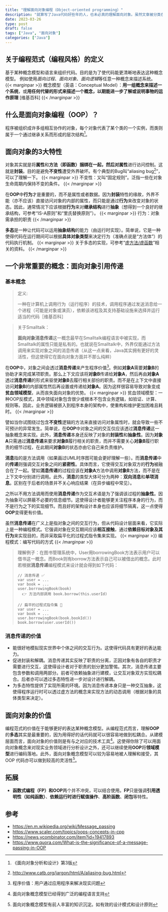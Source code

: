 ```yaml
---
title: "理解面向对象编程（Object-oriented programming）"
description: "就算写了Java代码好些年的人，也未必真的理解面向对象。虽然文章被分类在Java中，但这并非一篇只关于Java的文章。"
date: 2023-03-26
type: post
draft: false
tags: ["Java", "面向对象"]
categories: ["Java"]
---
```


## 关于编程范式（编程风格）的定义
基于某种概念模型和语言来组织代码。目的是为了使代码能更清晰地表达这种概念模型。
例如使用*面向过程*、*面向对象*、*面向逻辑*等任意一种概念来描述系统。
{{< marginpar >}}
概念模型（英语：Conceptual Model）：**用一组概念来描述一个系统**，或**用任何代替的形式来描述一个概念，以期能进一步了解或说明事物的运作原理** [维基百科]
{{< /marginpar >}}

## 什么是面向对象编程（OOP）？
程序被组织成许多组相互协作的对象，每个对象代表了某个类的一个实例，而类则属于一个通过继承关系而形成的层次结构[^1]。
[^1]: 《面向对象分析和设计》第3版

## 面向对象的3大特性
对象其实就是将**属性**和**方法（即函数）**捆绑在一起，然后对**属性**进行访问控制。这就是**封装**。目的是避免**不变性**遭受外界破坏。有个典型的Bug叫“aliasing bug[^2]”，可以了理解一下。
{{< marginpar >}}
不变性：又叫“固定规则”。泛指一些在对象生命周期内保持不变的条件。
{{< /marginpar >}}
[^2]: http://www.catb.org/jargon/html/A/aliasing-bug.html

在**OOP**中**行为**才是重要的，而不是属性或者数据。因为**封装**特性的缘故，外界不能（亦不应该）直接访问对象的内部的属性，而只能是通过**行为**来改变对象的状态。因此，通常情况下应该根据**行为**来对**继承结构**进行**抽象**（想得到一个良好的继承结构，可参考“IS-A原则”和“里氏替换原则”）。
{{< marginpar >}}
行为：对象需承担的职责
{{< /marginpar >}}

**多态**是一种让代码可以运用**抽象结构**的能力（由运行时实现）。简单说，它是一种使得代码在运行期间可以根据**具体对象类型**来决定行为（准确点说是“方法体”）的代码执行机制。
{{< marginpar >}}
关于多态的实现，可参考“[虚方法/虚函数](https://en.wikipedia.org/wiki/Virtual_function)”相关的资料。
{{< /marginpar >}}

## 一个非常重要的概念：面向对象引用传递

### 基本概念

> 定义:
> 
> 一种在计算机上调用行为（运行程序）的技术，调用程序通过发送消息给一个进程（可能是对象或演员），依赖该进程及其支持基础设施来选择并运行适当的代码［维基百科］

> 关于Smalltalk：
>
> **面向对象消息传递**这一概念最早在Smalltalk编程语言中被实现，而Smalltalk的属性只能是私有的。也就说在Smalltalk中，外界仅能通过方法调用来实现对象之间的消息传递（从这一点来看，Java其实拥有更好的灵活性，但这使得它在面向对象方面并不那么纯粹）

在**OOP**中，对象之间会透过**消息传递**来产生程序价值[^3]。例如**对象A**需要**对象B**的协助才来完成某项职责。那么上下文应该将**对象B**传递给**对象A**，然后再由**对象A**透过**消息传递**的形式来驱使**对象B**去履行相关部份的职责。而不是在上下文中直接访问**对象B**的内部属性然后再设置或传递给**对象A**。因为这样很容易导致对象变成**贫血领域模型**，从而丧失面向对象的优势。
{{< marginpar >}}
贫血领域模型：一种OOP反模式，其中领域对象包含很少或根本不包含业务逻辑，如验证、计算、规则等。因此，业务逻辑被嵌入到程序本身的架构中，使重构和维护更加困难且耗时。
{{< /marginpar >}}
[^3]: 程序价值：用户通过应用程序来解决现实问题

譬如当你试图绕过包含**不变性**逻辑的方法来直接访问对象属性时，就会导致一些不可预计的异常发生。简单说，在**OOP**中对象之间的交互仅应该透过**消息传递**这一抽象概念来实现。此外，**消息传递**本身还反映了对象的**封装性**和**抽象性**。因为**对象A**只需通过**消息传递**来要求**对象B**履行相关的职责，而并不需要关心**对象B**履行职责的细节过程，在此期间**对象B**的状态亦由它自己来负责维护。

**消息**指的是方法调用（如果画过UML时序图可能会更好理解一些）。而**消息传递**中的**传递**则强调交互对象之间的**紧密性**。具体而言，它使得交互对象双方的**行为**被融合在了一起。譬如**消息传递**的过程应该在**对象A**方法中调用**对象B**方法，而不是在上下文中分别进行调用。此外，**消息**的类型大体可分为两种：**双向消息**和**单项消息**。区别在于后者的场景并不关心响应结果（在异步编程中常见）。

之所以不用方法调用而使用**消息传递**作为交互术语是为了强调该过程的**抽象性**。因为抽象可以屏蔽不必要的信息细节。这使得设计者能够更关注程序本身的行为，而不是行为之下的实现细节。而且好的架构设计本身也应该将细节隔离，这一点使得**OOP**变得更有价值。

虽然**消息传递**在广义上是指对象之间的交互行为，但从代码设计层面来看，它实际上是一种编程模式。它强调对象在交互期间应该**相互接触**，通过**依赖目标对象及其行为**来实现目的，而非采取扁平化的过程式指令集来实现。
{{< marginpar >}}
编程模式：编写代码的方式
{{< /marginpar >}}

> 理解例子：在图书管理系统中，User用borrowingBook方法表示用户可以借书这一概念。而Book则有borrow方法表示自己可以被借出的概念。此时若根据**消息传递**编程模式来设计就会得到如下代码：
> ```
> // 消息传递 ✅
> var user = ...
> var book = ...
> user.borrowingBook(book) 
>   👉 方法内部调用 book.borrow(this.userId)
>
> // 扁平的过程式指令集 🙅
> var user = ...
> var book = ...
> user.borrowingBook(book.bookId())
> book.borrow(user.userId())
> ```

### 消息传递的价值
* 能很好地模拟现实世界中个体之间的交互行为。这使得代码具有更好的表达能力。
* 促进封装和解耦。消息传递其实反映了职责的分离，正因对象有各自的职责才需要进行交互，这使得设计者对于职责的划分更加警惕。其次，消息传递主要包含参数和调用两部分。前者可依赖抽象进行建模，让交互对象双方实现松耦合。后者亦可以透过多态特性进一步对设计进行解耦。
* 为多态特性提供了实现所需的环境。因为消息传递本身只是一种交互抽象，这使得程序运行时可以透过虚方法的概念来实现方法的动态调用（根据对象的具体类型来决定）。

## 面向对象的价值
编程范式的价值在于能够更好的表达某种概念模型。从编程范式而言，理解**OOP**的**多态**其实是最重要的，因为用得好的话代码就可以很容易地做到松耦合。从建模层面而言，面向对象的价值则是有与之对应的技术工具[^4]。这使得你除了可以用面向对象概念来对现实业务领域进行分析设计之外，还可以继续使用**OOP**将**领域模型**进行编码落地。此外，面向对象概念模型可以较为容易地被人理解和接受，其 OOP 代码亦可以做到较高的灵活性[^5]。
[^4]: 面向对象概念模型已经得到广泛的编程语言支持
[^5]: 面向对象概念模型有前人丰富的知识沉淀。如有效的设计模式和设计原则

## 拓展
* **函数式编程（FP）**和**OOP**两个并不冲突，可以结合使用。**FP**只是强调**引用透明性（如纯函数）**、**依赖运行时进行赋值操作**、**高阶函数**、**闭包**等特性。

## 参考
* https://en.m.wikipedia.org/wiki/Message_passing
* https://www.scaler.com/topics/oops-concepts-in-cpp
* https://news.ycombinator.com/item?id=19417893
* https://www.quora.com/What-is-the-significance-of-a-message-passing-in-OOP